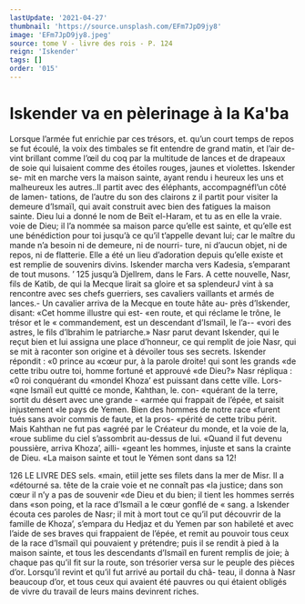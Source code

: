 ```yaml
---
lastUpdate: '2021-04-27'
thumbnail: 'https://source.unsplash.com/EFm7JpD9jy8'
image: 'EFm7JpD9jy8.jpeg'
source: tome V - livre des rois - P. 124
reign: 'Iskender'
tags: []
order: '015'
---
```


# Iskender va en pèlerinage à la Ka'ba

Lorsque l’armée fut enrichie par ces trésors, et.
qu’un court temps de repos se fut écoulé, la voix des timbales se fit entendre de grand matin, et l’air de-
vint brillant comme l’œil du coq par la multitude de lances et de drapeaux de soie qui luisaient comme des étoiles rouges, jaunes et violettes. Iskender se- mit en marche vers la maison sainte, ayant rendu
i heureux les uns et malheureux les autres..Il partit avec des éléphants, accompagnéfl’un côté de lamen-
tations, de l’autre du son des clairons z il partit pour visiter la demeure d’lsmaïl, qui avait construit avec bien des fatigues la maison sainte. Dieu lui a donné le nom de Beït el-Haram, et tu as en elle la vraie. voie de Dieu; il l’a nommée sa maison parce qu’elle
est sainte, et qu’elle est une bénédiction pour toi jusqu’à ce qu’il t’appelle devant lui; car le maître
du mande n’a besoin ni de demeure, ni de nourri- ture, ni d’aucun objet, ni de repos, ni de flatterie. Elle a été un lieu d’adoration depuis qu’elle existe et
est remplie de souvenirs divins.
Iskender marcha vers Kadesia, s’emparant de tout
musons. ’ 125 jusqu’à Djellrem, dans le Fars. A cette nouvelle,
Nasr, fils de Katib, de qui la Mecque lirait sa gloire et sa splendeurJ vint à sa rencontre avec ses chefs guerriers, ses cavaliers vaillants et armés de lances.- Un cavalier arriva de la Mecque en toute hâte au- près d’lskender, disant: «Cet homme illustre qui est-
«en route, et qui réclame le trône, le trésor et le
« commandement, est un descendant d’Ismaïl, le l’a--
«vori des astres, le fils d’lbrahim le patriarche.»
Nasr parut devant Iskender, qui le reçut bien et lui assigna une place d’honneur, ce qui remplit de joie Nasr, qui se mit à raconter son origine et à dévoiler tous ses secrets. Iskender répondit : «0 prince au «cœur pur, à la parole droite! qui sont les grands «de cette tribu outre toi, homme fortuné et approuvé
«de Dieu?» Nasr répliqua : «0 roi conquérant du «mondel Khoza’ est puissant dans cette ville. Lors- «qne Ismaïl eut quitté ce monde, Kahthan, le. con- «quérant de la terre, sortit du désert avec une grande - «armée qui frappait de l’épée, et saisit injustement
«le pays de Yemen. Bien des hommes de notre race «furent tués sans avoir commis de faute, et la pros- «périté de cette tribu périt. Mais Kahthan ne fut pas «agréé par le Créateur du monde, et la voie de la,
«roue sublime du ciel s’assombrit au-dessus de lui. «Quand il fut devenu poussière, arriva Khoza’, ailli- «geant les hommes, injuste et sans la crainte de Dieu. «La maison sainte et tout le Yémen sont dans sa
12!

126 LE LIVRE DES sels.
«main, etiil jette ses filets dans la mer de Misr. Il a «détourné sa. tête de la craie voie et ne connaît pas
«la justice; dans son cœur il n’y a pas de souvenir
«de Dieu et du bien; il tient les hommes serrés dans «son poing, et la race d’lsmaïl a le cœur gonflé de
« sang. a
Iskender écouta ces paroles de Nasr; il mit à mort tout ce qu’il put découvrir de la famille de Khoza’, s’empara du Hedjaz et du Yemen par son habileté
et avec l’aide de ses braves qui frappaient de l’épée,
et remit au pouvoir tous ceux de la race d’Ismaïl qui pouvaient y prétendre; puis il se rendit à pied à la maison sainte, et tous les descendants d’Ismaïl en furent remplis de joie; à chaque pas qu’il fit sur la route, son trésorier versa sur le peuple des pièces d’or. Lorsqu’il revint et qu’il fut arrivé au portail du châ- teau, il donna à Nasr beaucoup d’or, et tous ceux qui avaient été pauvres ou qui étaient obligés de vivre
du travail de leurs mains devinrent riches.
